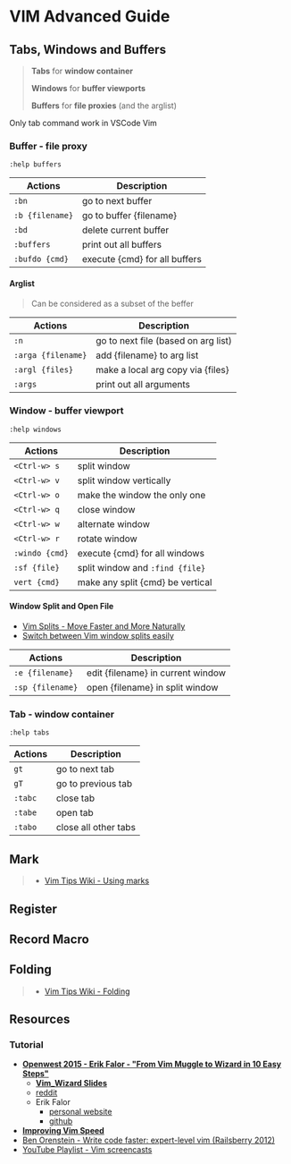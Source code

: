 # VIM Advanced Guide

## Tabs, Windows and Buffers

> **Tabs** for **window container**
>
> **Windows** for **buffer viewports**
>
> **Buffers** for **file proxies** (and the arglist)

Only tab command work in VSCode Vim

### Buffer - file proxy

```vim
:help buffers
```

| Actions         | Description                   |
| --------------- | ----------------------------- |
| `:bn`           | go to next buffer             |
| `:b {filename}` | go to buffer {filename}       |
| `:bd`           | delete current buffer         |
| `:buffers`      | print out all buffers         |
| `:bufdo {cmd}`  | execute {cmd} for all buffers |

#### Arglist

> Can be considered as a subset of the beffer

| Actions            | Description                         |
| ------------------ | ----------------------------------- |
| `:n`               | go to next file (based on arg list) |
| `:arga {filename}` | add {filename} to arg list          |
| `:argl {files}`    | make a local arg copy via {files}   |
| `:args`            | print out all arguments             |

### Window - buffer viewport

```vim
:help windows
```

| Actions        | Description                      |
| -------------- | -------------------------------- |
| `<Ctrl-w> s`   | split window                     |
| `<Ctrl-w> v`   | split window vertically          |
| `<Ctrl-w> o`   | make the window the only one     |
| `<Ctrl-w> q`   | close window                     |
| `<Ctrl-w> w`   | alternate window                 |
| `<Ctrl-w> r`   | rotate window                    |
| `:windo {cmd}` | execute {cmd} for all windows    |
| `:sf {file}`   | split window and `:find {file}`  |
| `vert {cmd}`   | make any split {cmd} be vertical |

#### Window Split and Open File

* [Vim Splits - Move Faster and More Naturally](https://thoughtbot.com/blog/vim-splits-move-faster-and-more-naturally)
* [Switch between Vim window splits easily](https://vim.fandom.com/wiki/Switch_between_Vim_window_splits_easily)

| Actions          | Description                       |
| ---------------- | --------------------------------- |
| `:e {filename}`  | edit {filename} in current window |
| `:sp {filename}` | open {filename} in split window   |

### Tab - window container

```vim
:help tabs
```

| Actions | Description          |
| ------- | -------------------- |
| `gt`    | go to next tab       |
| `gT`    | go to previous tab   |
| `:tabc` | close tab            |
| `:tabe` | open tab             |
| `:tabo` | close all other tabs |

## Mark

> * [Vim Tips Wiki - Using marks](https://vim.fandom.com/wiki/Using_marks)

## Register

## Record Macro

## Folding

> * [Vim Tips Wiki - Folding](https://vim.fandom.com/wiki/Folding)

## Resources

### Tutorial

* [**Openwest 2015 - Erik Falor - "From Vim Muggle to Wizard in 10 Easy Steps"**](https://youtu.be/MquaityA1SM)
  * [**Vim_Wizard Slides**](http://unnovative.net/Erik_Falor_Vim_Wizard.pdf)
  * [reddit](https://www.reddit.com/r/vim/comments/3ctlwu/openwest_2015_erik_falor_from_vim_muggle_to/)
  * Erik Falor
    * [personal website](http://unnovative.net/)
    * [github](https://github.com/fadein)
* [**Improving Vim Speed**](https://youtu.be/OnUiHLYZgaA)
* [Ben Orenstein - Write code faster: expert-level vim (Railsberry 2012)](https://youtu.be/SkdrYWhh-8s)
* [YouTube Playlist - Vim screencasts](https://www.youtube.com/playlist?list=PLwJS-G75vM7kFO-yUkyNphxSIdbi_1NKX)
